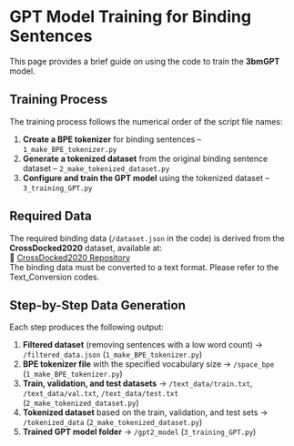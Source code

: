 # GPT Model Training for Binding Sentences  

This page provides a brief guide on using the code to train the **3bmGPT** model.  

## Training Process  

The training process follows the numerical order of the script file names:  

1. **Create a BPE tokenizer** for binding sentences – `1_make_BPE_tokenizer.py`  
2. **Generate a tokenized dataset** from the original binding sentence dataset – `2_make_tokenized_dataset.py`  
3. **Configure and train the GPT model** using the tokenized dataset – `3_training_GPT.py`  

## Required Data  

The required binding data (`/dataset.json` in the code) is derived from the **CrossDocked2020** dataset, available at:  
🔗 [CrossDocked2020 Repository](https://github.com/gnina/models)  
The binding data must be converted to a text format. Please refer to the Text_Conversion codes.

## Step-by-Step Data Generation  

Each step produces the following output:  

1. **Filtered dataset** (removing sentences with a low word count) → `/filtered_data.json` (`1_make_BPE_tokenizer.py`)  
2. **BPE tokenizer file** with the specified vocabulary size → `/space_bpe` (`1_make_BPE_tokenizer.py`)  
3. **Train, validation, and test datasets** → `/text_data/train.txt`, `/text_data/val.txt`, `/text_data/test.txt` (`2_make_tokenized_dataset.py`)  
4. **Tokenized dataset** based on the train, validation, and test sets → `/tokenized_data` (`2_make_tokenized_dataset.py`)  
5. **Trained GPT model folder** → `/gpt2_model` (`3_training_GPT.py`)  

